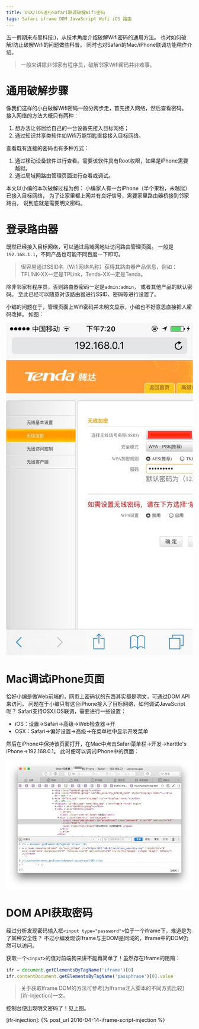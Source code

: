```yaml
---
title: OSX/iOS进行Safari联调破解Wifi密码
tags: Safari iframe DOM JavaScript Wifi iOS 路由
---
```


五一假期来点黑科技:)，从技术角度介绍破解Wifi密码的通用方法。
也对如何破解/防止破解Wifi的问题做些科普。
同时也对Safari的Mac/iPhone联调功能稍作介绍。

> 一般来讲除非邻家有程序员，破解邻家Wifi密码并非难事。

<!--more-->

# 通用破解步骤

像我们这样的小白破解Wifi密码一般分两步走，首先接入网络，然后查看密码。
接入网络的方法大概只有两种：

1. 想办法让邻居给自己的一台设备先接入目标网络；
2. 通过知识共享类软件如Wifi万能钥匙直接接入目标网络。

查看既有连接的密码也有多种方式：

1. 通过移动设备软件进行查看。需要该软件具有Root权限，如果是iPhone需要越狱。
2. 通过局域网路由管理页面进行查看或调试。

本文以小编的本次破解过程为例：
小编家人有一台iPhone（半个果粉，未越狱）已接入目标网络，
为了让家里都上网并有良好信号，需要家里路由器桥接到邻家路由，
说到底就是需要明文密码。

# 登录路由器

既然已经接入目标网络，可以通过局域网地址访问路由管理页面。
一般是`192.168.1.1`，不同产品也可能不同百度一下即可。

> 很容易通过SSID名（Wifi网络名称）获得其路由器产品信息，例如：
> TPLINK-XX一定是TPLink，Tenda-XX一定是Tenda。

除非邻家有程序员，否则路由器密码一定是`admin:admin`，
或者其他产品的默认密码。
至此已经可以随意对该路由器进行SSID、密码等进行设置了。

小编的问题在于，管理页面上Wifi密码并未明文显示，小编也不好意思直接把人密码改掉。
如图：

![router admin](/assets/img/blog/router-admin@2x.jpg)

# Mac调试iPhone页面

恰好小编是做Web前端的，网页上密码状的东西其实都是明文，可通过DOM API来访问。
问题在于小编只有这台iPhone接入了目标网络，如何调试JavaScript呢？
Safari支持OSX/iOS联调，需要进行一些设置：

* iOS：设置->Safari->高级->Web检查器->开
* OSX：Safari->偏好设置->高级->在菜单栏中显示开发菜单

然后在iPhone中保持该页面打开，在Mac中点击Safari菜单栏->开发->harttle's iPhone->192.168.0.1。
此时便可以调试iPhone中的页面：

![safari debug](/assets/img/blog/safari-iphone-wifi-debug.jpg)

# DOM API获取密码

经过分析发现密码输入框`<input type="password">`位于一个iframe下，难道是为了某种安全性？
不过小编发现该Iframe与主DOM是同域的，Iframe中的DOM仍然可以访问。

获取一个`<input>`的值对前端狗来讲不能再简单了！虽然存在Iframe的阻隔：

```javascript
ifr = document.getElementsByTagName('iframe')[0]
ifr.contentDocument.getElementsByTagName('passphrase')[0].value
```

> 关于获取Iframe DOM的方法可参考[为Iframe注入脚本的不同方式比较][ifr-injection]一文。

控制台便出现明文密码了！见上图。

[ifr-injection]: {% post_url 2016-04-14-iframe-script-injection %}
